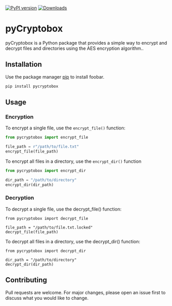 [![PyPI version](https://badge.fury.io/py/pycryptobox.svg)](https://badge.fury.io/py/pycryptobox) [![Downloads](https://static.pepy.tech/personalized-badge/pycryptobox?period=month&units=international_system&left_color=black&right_color=brightgreen&left_text=Downloads)](https://pepy.tech/project/pycryptobox)

# pyCryptobox

pyCryptobox is a Python package that provides a simple way to encrypt and decrypt files and directories using the AES encryption algorithm..

## Installation

Use the package manager [pip](https://pip.pypa.io/en/stable/) to install foobar.

```bash
pip install pycryptobox
```

## Usage

### Encryption
To encrypt a single file, use the `encrypt_file()` function:
```python
from pycryptobox import encrypt_file

file_path = r"/path/to/file.txt"
encrypt_file(file_path)

```

To encrypt all files in a directory, use the `encrypt_dir()` function
```python
from pycryptobox import encrypt_dir

dir_path = "/path/to/directory"
encrypt_dir(dir_path)


```

### Decryption
To decrypt a single file, use the decrypt_file() function:

```
from pycryptobox import decrypt_file

file_path = "/path/to/file.txt.locked"
decrypt_file(file_path)
```
To decrypt all files in a directory, use the decrypt_dir() function:

```
from pycryptobox import decrypt_dir

dir_path = "/path/to/directory"
decrypt_dir(dir_path)
```
## Contributing

Pull requests are welcome. For major changes, please open an issue first
to discuss what you would like to change.

